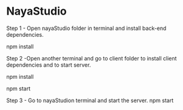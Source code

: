 # NayaStudio

Step 1 -  Open nayaStudio folder in terminal and install back-end dependencies.

npm install

Step 2 -Open another terminal and go to client folder to install client dependencies and to start server.

npm install

npm start

Step 3 - Go to nayaStudion terminal and start the server.
npm start
